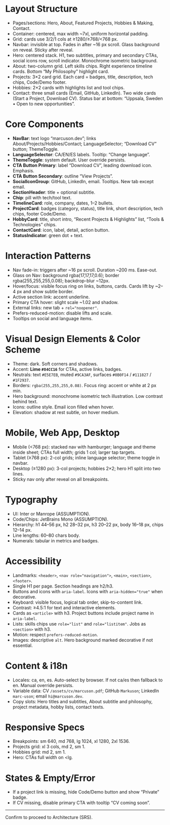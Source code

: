 # Layout Structure

* Pages/sections: Hero, About, Featured Projects, Hobbies & Making, Contact.
* Container: centered, max width \~7xl, uniform horizontal padding.
* Grid: cards use 3/2/1 cols at ≥1280/≥768/<768 px.
* Navbar: invisible at top. Fades in after \~16 px scroll. Glass background on reveal. Sticky after reveal.
* Hero: centered stack. H1, two subtitles, primary and secondary CTAs, social icons row, scroll indicator. Monochrome isometric background.
* About: two-column grid. Left skills chips. Right experience timeline cards. Bottom “My Philosophy” highlight card.
* Projects: 3×2 card grid. Each card = badges, title, description, tech chips, Code/Demo footer.
* Hobbies: 2×2 cards with highlights list and tool chips.
* Contact: three small cards (Email, GitHub, LinkedIn). Two wide cards (Start a Project, Download CV). Status bar at bottom: “Uppsala, Sweden • Open to new opportunities”.

# Core Components

* **NavBar**: text logo “marcuson.dev”; links About/Projects/Hobbies/Contact; LanguageSelector; “Download CV” button; ThemeToggle.
* **LanguageSelector**: CA/EN/ES labels. Tooltip: “Change language”.
* **ThemeToggle**: system default. User override persists.
* **CTA Button Primary**: label “Download CV”, leading download icon. Emphasis.
* **CTA Button Secondary**: outline “View Projects”.
* **SocialIconGroup**: GitHub, LinkedIn, email. Tooltips. New tab except email.
* **SectionHeader**: title + optional subtitle.
* **Chip**: pill with tech/tool text.
* **TimelineCard**: role, company, dates, 1–2 bullets.
* **ProjectCard**: badges (category, status), title link, short description, tech chips, footer Code/Demo.
* **HobbyCard**: title, short intro, “Recent Projects & Highlights” list, “Tools & Technologies” chips.
* **ContactCard**: icon, label, detail, action button.
* **StatusIndicator**: green dot + text.

# Interaction Patterns

* Nav fade-in: triggers after \~16 px scroll. Duration \~200 ms. Ease-out.
* Glass on Nav: background rgba(17,17,17,0.6); border rgba(255,255,255,0.08); backdrop-blur \~12px.
* Hover/focus: visible focus ring on links, buttons, cards. Cards lift by \~2–4 px and show subtle border.
* Active section link: accent underline.
* Primary CTA hover: slight scale \~1.02 and shadow.
* External links: new tab + `rel="noopener"`.
* Prefers-reduced-motion: disable lifts and scale.
* Tooltips on social and language items.

# Visual Design Elements & Color Scheme

* Theme: dark. Soft corners and shadows.
* Accent: **Lime `#84CC16`** for CTAs, active links, badges.
* Neutrals: text `#E5E7EB`, muted `#9CA3AF`, surfaces `#0B0F14` / `#111827` / `#1F2937`.
* Borders: `rgba(255,255,255,0.08)`. Focus ring: accent or white at 2 px min.
* Hero background: monochrome isometric tech illustration. Low contrast behind text.
* Icons: outline style. Email icon filled when hover.
* Elevation: shadow at rest subtle, on hover medium.

# Mobile, Web App, Desktop

* Mobile (<768 px): stacked nav with hamburger; language and theme inside sheet; CTAs full width; grids 1 col; larger tap targets.
* Tablet (≥768 px): 2-col grids; inline language selector; theme toggle in navbar.
* Desktop (≥1280 px): 3-col projects; hobbies 2×2; hero H1 split into two lines.
* Sticky nav only after reveal on all breakpoints.

# Typography

* UI: Inter or Manrope (ASSUMPTION).
* Code/Chips: JetBrains Mono (ASSUMPTION).
* Hierarchy: h1 44–56 px, h2 28–32 px, h3 20–22 px, body 16–18 px, chips 12–14 px.
* Line lengths: 60–80 chars body.
* Numerals: tabular in metrics and badges.

# Accessibility

* Landmarks: `<header>`, `<nav role="navigation">`, `<main>`, `<section>`, `<footer>`.
* Single H1 per page. Section headings are h2/h3.
* Buttons and icons with `aria-label`. Icons with `aria-hidden="true"` when decorative.
* Keyboard: visible focus, logical tab order, skip-to-content link.
* Contrast: ≥4.5:1 for text and interactive elements.
* Cards as `<article>` with h3. Project buttons include project name in `aria-label`.
* Lists: skills chips use `role="list"` and `role="listitem"`. Jobs as `<section>` with h3.
* Motion: respect `prefers-reduced-motion`.
* Images: descriptive `alt`. Hero background marked decorative if not essential.

# Content & i18n

* Locales: ca, en, es. Auto-select by browser. If not ca/es then fallback to en. Manual override persists.
* Variable data: CV `/assets/cv/marcuson.pdf`; GitHub `Markuson`; LinkedIn `marc-uson`; email `hi@marcuson.dev`.
* Copy slots: Hero titles and subtitles, About subtitle and philosophy, project metadata, hobby lists, contact texts.

# Responsive Specs

* Breakpoints: sm 640, md 768, lg 1024, xl 1280, 2xl 1536.
* Projects grid: xl 3 cols, md 2, sm 1.
* Hobbies grid: md 2, sm 1.
* Hero: CTAs full width on \<lg.

# States & Empty/Error

* If a project link is missing, hide Code/Demo button and show “Private” badge.
* If CV missing, disable primary CTA with tooltip “CV coming soon”.

---

Confirm to proceed to Architecture (SRS).
